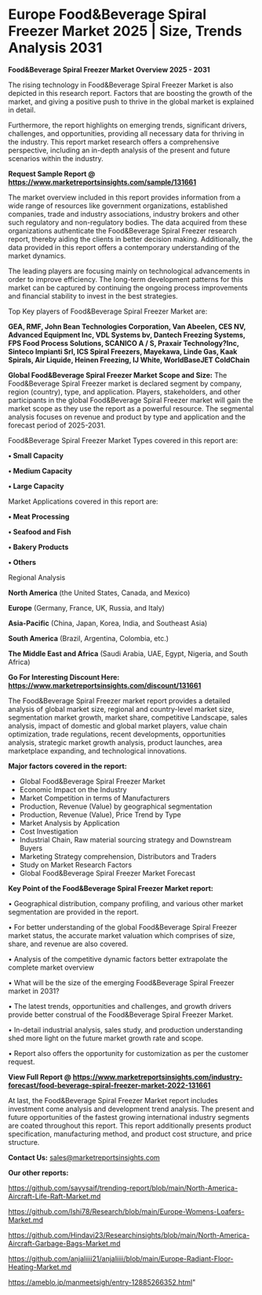  # Europe Food&Beverage Spiral Freezer Market 2025 | Size, Trends Analysis 2031

<Strong> Food&Beverage Spiral Freezer Market Overview 2025 - 2031</strong>

The rising technology in Food&Beverage Spiral Freezer Market is also depicted in this research report. Factors that are boosting the growth of the market, and giving a positive push to thrive in the global market is explained in detail.

Furthermore, the report highlights on emerging trends, significant drivers, challenges, and opportunities, providing all necessary data for thriving in the industry. This report market research offers a comprehensive perspective, including an in-depth analysis of the present and future scenarios within the industry.

<strong>Request Sample Report @ <a href=https://www.marketreportsinsights.com/sample/131661>https://www.marketreportsinsights.com/sample/131661</a></strong>

The market overview included in this report provides information from a wide range of resources like government organizations, established companies, trade and industry associations, industry brokers and other such regulatory and non-regulatory bodies. The data acquired from these organizations authenticate the Food&Beverage Spiral Freezer research report, thereby aiding the clients in better decision making. Additionally, the data provided in this report offers a contemporary understanding of the market dynamics.

The leading players are focusing mainly on technological advancements in order to improve efficiency. The long-term development patterns for this market can be captured by continuing the ongoing process improvements and financial stability to invest in the best strategies.

Top Key players of Food&Beverage Spiral Freezer Market are:

<strong>GEA, RMF, John Bean Technologies Corporation, Van Abeelen, CES NV, Advanced Equipment Inc, VDL Systems bv, Dantech Freezing Systems, FPS Food Process Solutions, SCANICO A / S, Praxair Technology?Inc, Sinteco Impianti Srl, ICS Spiral Freezers, Mayekawa, Linde Gas, Kaak Spirals, Air Liquide, Heinen Freezing, IJ White, WorldBaseJET ColdChain</strong>

<strong><b>Global Food&Beverage Spiral Freezer Market Scope and Size:</b></strong>
The Food&Beverage Spiral Freezer market is declared segment by company, region (country), type, and application. Players, stakeholders, and other participants in the global Food&Beverage Spiral Freezer market will gain the market scope as they use the report as a powerful resource. The segmental analysis focuses on revenue and product by type and application and the forecast period of 2025-2031.

Food&Beverage Spiral Freezer Market Types covered in this report are:

<strong>• Small Capacity

• Medium Capacity

• Large Capacity</strong>

Market Applications covered in this report are:

<strong>• Meat Processing

• Seafood and Fish

• Bakery Products

• Others</strong> 

Regional Analysis

<strong>North America</strong> (the United States, Canada, and Mexico)

<strong>Europe</strong> (Germany, France, UK, Russia, and Italy)

<strong>Asia-Pacific</strong> (China, Japan, Korea, India, and Southeast Asia)

<strong>South America</strong> (Brazil, Argentina, Colombia, etc.)

<strong>The Middle East and Africa</strong> (Saudi Arabia, UAE, Egypt, Nigeria, and South Africa)

<strong>Go For Interesting Discount Here: <a href=https://www.marketreportsinsights.com/discount/131661>https://www.marketreportsinsights.com/discount/131661</a></strong>

The Food&Beverage Spiral Freezer market report provides a detailed analysis of global market size, regional and country-level market size, segmentation market growth, market share, competitive Landscape, sales analysis, impact of domestic and global market players, value chain optimization, trade regulations, recent developments, opportunities analysis, strategic market growth analysis, product launches, area marketplace expanding, and technological innovations.

<strong><b>Major factors covered in the report:</b></strong>
<ul>
  <li>Global Food&Beverage Spiral Freezer Market </li>
  <li>Economic Impact on the Industry</li>
  <li>Market Competition in terms of Manufacturers</li>
  <li>Production, Revenue (Value) by geographical segmentation</li>
  <li>Production, Revenue (Value), Price Trend by Type</li>
  <li>Market Analysis by Application</li>
  <li>Cost Investigation</li>
  <li>Industrial Chain, Raw material sourcing strategy and Downstream Buyers</li>
  <li>Marketing Strategy comprehension, Distributors and Traders</li>
  <li>Study on Market Research Factors</li>
  <li>Global Food&Beverage Spiral Freezer Market Forecast</li>
</ul>

<strong><b>Key Point of the Food&Beverage Spiral Freezer Market report:</b></strong>

• Geographical distribution, company profiling, and various other market segmentation are provided in the report.

• For better understanding of the global Food&Beverage Spiral Freezer market status, the accurate market valuation which comprises of size, share, and revenue are also covered.

• Analysis of the competitive dynamic factors better extrapolate the complete market overview

• What will be the size of the emerging Food&Beverage Spiral Freezer market in 2031?

• The latest trends, opportunities and challenges, and growth drivers provide better construal of the Food&Beverage Spiral Freezer Market.

• In-detail industrial analysis, sales study, and production understanding shed more light on the future market growth rate and scope.

• Report also offers the opportunity for customization as per the customer request.

<strong><b>View Full Report @ <a href=https://www.marketreportsinsights.com/industry-forecast/food-beverage-spiral-freezer-market-2022-131661>https://www.marketreportsinsights.com/industry-forecast/food-beverage-spiral-freezer-market-2022-131661</a></b></strong>


At last, the Food&Beverage Spiral Freezer Market report includes investment come analysis and development trend analysis. The present and future opportunities of the fastest growing international industry segments are coated throughout this report. This report additionally presents product specification, manufacturing method, and product cost structure, and price structure.

<strong>Contact Us:</strong>
sales@marketreportsinsights.com

<strong>Our other reports:</strong>

<a href=https://github.com/sayysaif/trending-report/blob/main/North-America-Aircraft-Life-Raft-Market.md>https://github.com/sayysaif/trending-report/blob/main/North-America-Aircraft-Life-Raft-Market.md</a>

<a href=https://github.com/Ishi78/Research/blob/main/Europe-Womens-Loafers-Market.md>https://github.com/Ishi78/Research/blob/main/Europe-Womens-Loafers-Market.md</a>

<a href=https://github.com/Hindavi23/Researchinsights/blob/main/North-America-Aircraft-Garbage-Bags-Market.md>https://github.com/Hindavi23/Researchinsights/blob/main/North-America-Aircraft-Garbage-Bags-Market.md</a>

<a href=https://github.com/anjaliiii21/anjaliiii/blob/main/Europe-Radiant-Floor-Heating-Market.md>https://github.com/anjaliiii21/anjaliiii/blob/main/Europe-Radiant-Floor-Heating-Market.md</a>

<a href=https://ameblo.jp/manmeetsigh/entry-12885266352.html>https://ameblo.jp/manmeetsigh/entry-12885266352.html</a>"
